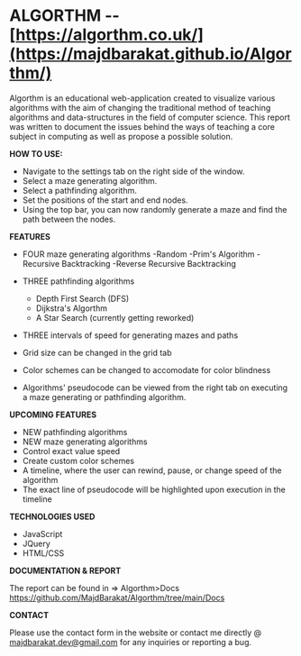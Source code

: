 # ALGORTHM -- **[https://algorthm.co.uk/](https://majdbarakat.github.io/Algorthm/)**

Algorthm is an educational web-application created to visualize various algorithms with the aim of changing the traditional method of teaching algorithms and data-structures in the field of computer science. This report was written to document the issues behind the ways of teaching a core subject in computing as well as propose a possible solution.

**HOW TO USE:**

- Navigate to the settings tab on the right side of the window.
- Select a maze generating algorithm.
- Select a pathfinding algorithm.
- Set the positions of the start and end nodes.
- Using the top bar, you can now randomly generate a maze and find the path between the nodes.

**FEATURES**

- FOUR maze generating algorithms
    -Random
    -Prim's Algorithm
    -Recursive Backtracking
    -Reverse Recursive Backtracking
    
- THREE pathfinding algorithms
    - Depth First Search (DFS)
    - Dijkstra's Algorthm
    - A Star Search (currently getting reworked)

- THREE intervals of speed for generating mazes and paths
- Grid size can be changed in the grid tab
- Color schemes can be changed to accomodate for color blindness
- Algorithms' pseudocode can be viewed from the right tab on executing a maze generating or pathfinding algorithm.

**UPCOMING FEATURES**

- NEW pathfinding algorithms
- NEW maze generating algorithms
- Control exact value speed
- Create custom color schemes
- A timeline, where the user can rewind, pause, or change speed of the algorithm
- The exact line of pseudocode will be highlighted upon execution in the timeline

**TECHNOLOGIES USED**

- JavaScript
- JQuery
- HTML/CSS

**DOCUMENTATION & REPORT**

The report can be found in => Algorthm>Docs 
https://github.com/MajdBarakat/Algorthm/tree/main/Docs

**CONTACT**

Please use the contact form in the website or contact me directly @ majdbarakat.dev@gmail.com for any inquiries or reporting a bug.
